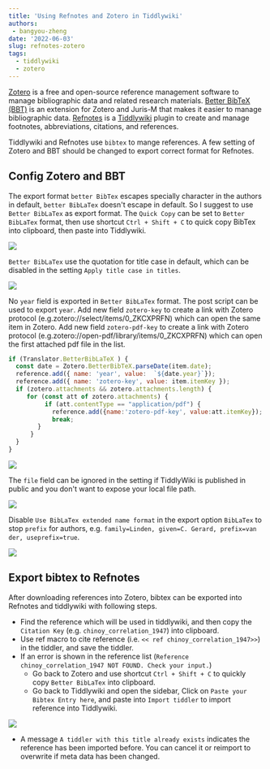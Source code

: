```yaml
---
title: 'Using Refnotes and Zotero in Tiddlywiki'
authors: 
 - bangyou-zheng
date: '2022-06-03'
slug: refnotes-zotero
tags:
  - tiddlywiki
  - zotero
---
```



[Zotero](https://www.zotero.org/) is a free and open-source reference management software to manage bibliographic data and related research materials. [Better BibTeX (BBT)](https://retorque.re/zotero-better-bibtex/) is an extension for Zotero and Juris-M that makes it easier to manage bibliographic data. [Refnotes](https://kookma.github.io/TW-Refnotes/) is a [Tiddlywiki](https://tiddlywiki.com/) plugin to create and manage footnotes, abbreviations, citations, and references.

Tiddlywiki and Refnotes use `bibtex` to mange references. A few setting of Zotero and BBT should be changed to export correct format for Refnotes.

## Config Zotero and BBT

The export format `better BibTex` escapes specially character in the authors in default, `better BibLaTex` doesn't escape in default. So I suggest to use `Better BibLaTex` as export format. The `Quick Copy` can be set to `Better BibLaTex` format, then use shortcut `Ctrl + Shift + C` to quick copy BibTex into clipboard, then paste into Tiddlywiki.

![](20220603182019.png "")

`Better BibLaTex` use the quotation for title case in default, which can be disabled in the setting `Apply title case in titles`.

![](20220603181406.png "")


No `year` field is exported in `Better BibLaTex` format. The post script can be used to export `year`. Add new field `zotero-key` to create a link with Zotero protocol (e.g.zotero://select/items/0_ZKCXPRFN) which can open the same item in Zotero.  Add new field `zotero-pdf-key` to create a link with Zotero protocol (e.g.zotero://open-pdf/library/items/0_ZKCXPRFN) which can open the first attached pdf file in the list.

```js
if (Translator.BetterBibLaTeX ) {
  const date = Zotero.BetterBibTeX.parseDate(item.date);
  reference.add({ name: 'year', value:  `${date.year}`});
  reference.add({ name: 'zotero-key', value: item.itemKey });
  if (zotero.attachments && zotero.attachments.length) {
     for (const att of zotero.attachments) {
          if (att.contentType == "application/pdf") {
            reference.add({name:'zotero-pdf-key', value:att.itemKey});
            break;
        }
      }
  }
} 
```

![](20220603180836.png "")



The `file` field can be ignored in the setting if TiddlyWiki is published in public and you don't want to expose your local file path.

![](20220603182457.png "")

Disable `Use BibLaTex extended name format` in the export option `BibLaTex` to stop `prefix` for authors, e.g. `family=Linden, given=C. Gerard, prefix=van der, useprefix=true`.

![](20220603182720.png "")

## Export bibtex to Refnotes

After downloading references into Zotero, bibtex can be exported into Refnotes and tiddlywiki with following steps.

* Find the reference which will be used in tiddlywiki, and then copy the `Citation Key` (e.g. `chinoy_correlation_1947`) into clipboard.
* Use ref macro to cite reference (i.e. `<< ref chinoy_correlation_1947>>`)  in the tiddler, and save the tiddler. 
* If an error is shown in the reference list (`Reference chinoy_correlation_1947 NOT FOUND. Check your input.`) 
  * Go back to Zotero and use shortcut `Ctrl + Shift + C` to quickly copy `Better BibLaTex` into clipboard.
  * Go back to Tiddlywiki and open the sidebar, Click on `Paste your Bibtex Entry here`, and paste into `Import tiddler` to import reference into Tiddlywiki.

![](20220603184606.png "")

  * A message `A tiddler with this title already exists` indicates the reference has been imported before. You can cancel it or reimport to overwrite if meta data has been changed.
